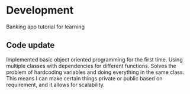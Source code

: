 # Development
Banking app tutorial for learning

## Code update
Implemented basic object oriented programming for the first time.
Using multiple classes with dependencies for different functions. 
Solves the problem of hardcoding variables and doing everything in the same class.
This means I can make certain things private or public based on requirement, and it allows for scalability.